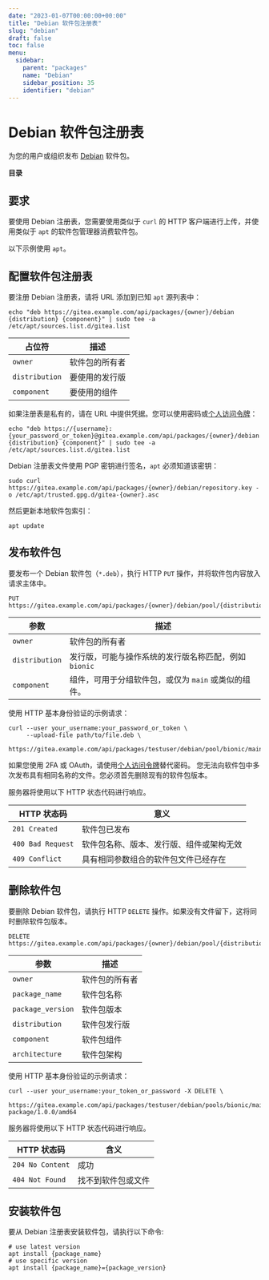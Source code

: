 ```yaml
---
date: "2023-01-07T00:00:00+00:00"
title: "Debian 软件包注册表"
slug: "debian"
draft: false
toc: false
menu:
  sidebar:
    parent: "packages"
    name: "Debian"
    sidebar_position: 35
    identifier: "debian"
---
```


# Debian 软件包注册表

为您的用户或组织发布 [Debian](https://www.debian.org/distrib/packages) 软件包。

**目录**


## 要求

要使用 Debian 注册表，您需要使用类似于 `curl` 的 HTTP 客户端进行上传，并使用类似于 `apt` 的软件包管理器消费软件包。

以下示例使用 `apt`。

## 配置软件包注册表

要注册 Debian 注册表，请将 URL 添加到已知 `apt` 源列表中：

```shell
echo "deb https://gitea.example.com/api/packages/{owner}/debian {distribution} {component}" | sudo tee -a /etc/apt/sources.list.d/gitea.list
```

| 占位符         | 描述           |
| -------------- | -------------- |
| `owner`        | 软件包的所有者 |
| `distribution` | 要使用的发行版 |
| `component`    | 要使用的组件   |

如果注册表是私有的，请在 URL 中提供凭据。您可以使用密码或[个人访问令牌](development/api-usage.md#通过-api-认证)：

```shell
echo "deb https://{username}:{your_password_or_token}@gitea.example.com/api/packages/{owner}/debian {distribution} {component}" | sudo tee -a /etc/apt/sources.list.d/gitea.list
```

Debian 注册表文件使用 PGP 密钥进行签名，`apt` 必须知道该密钥：

```shell
sudo curl https://gitea.example.com/api/packages/{owner}/debian/repository.key -o /etc/apt/trusted.gpg.d/gitea-{owner}.asc
```

然后更新本地软件包索引：

```shell
apt update
```

## 发布软件包

要发布一个 Debian 软件包（`*.deb`），执行 HTTP `PUT` 操作，并将软件包内容放入请求主体中。

```
PUT https://gitea.example.com/api/packages/{owner}/debian/pool/{distribution}/{component}/upload
```

| 参数           | 描述                                                  |
| -------------- | ----------------------------------------------------- |
| `owner`        | 软件包的所有者                                        |
| `distribution` | 发行版，可能与操作系统的发行版名称匹配，例如 `bionic` |
| `component`    | 组件，可用于分组软件包，或仅为 `main` 或类似的组件。  |

使用 HTTP 基本身份验证的示例请求：

```shell
curl --user your_username:your_password_or_token \
     --upload-file path/to/file.deb \
     https://gitea.example.com/api/packages/testuser/debian/pool/bionic/main/upload
```

如果您使用 2FA 或 OAuth，请使用[个人访问令牌](development/api-usage.md#通过-api-认证)替代密码。
您无法向软件包中多次发布具有相同名称的文件。您必须首先删除现有的软件包版本。

服务器将使用以下 HTTP 状态代码进行响应。

| HTTP 状态码       | 意义                                     |
| ----------------- | ---------------------------------------- |
| `201 Created`     | 软件包已发布                             |
| `400 Bad Request` | 软件包名称、版本、发行版、组件或架构无效 |
| `409 Conflict`    | 具有相同参数组合的软件包文件已经存在     |

## 删除软件包

要删除 Debian 软件包，请执行 HTTP `DELETE` 操作。如果没有文件留下，这将同时删除软件包版本。

```
DELETE https://gitea.example.com/api/packages/{owner}/debian/pool/{distribution}/{component}/{package_name}/{package_version}/{architecture}
```

| 参数              | 描述           |
| ----------------- | -------------- |
| `owner`           | 软件包的所有者 |
| `package_name`    | 软件包名称     |
| `package_version` | 软件包版本     |
| `distribution`    | 软件包发行版   |
| `component`       | 软件包组件     |
| `architecture`    | 软件包架构     |

使用 HTTP 基本身份验证的示例请求：

```shell
curl --user your_username:your_token_or_password -X DELETE \
     https://gitea.example.com/api/packages/testuser/debian/pools/bionic/main/test-package/1.0.0/amd64
```

服务器将使用以下 HTTP 状态代码进行响应。

| HTTP 状态码      | 含义               |
| ---------------- | ------------------ |
| `204 No Content` | 成功               |
| `404 Not Found`  | 找不到软件包或文件 |

## 安装软件包

要从 Debian 注册表安装软件包，请执行以下命令:

```shell
# use latest version
apt install {package_name}
# use specific version
apt install {package_name}={package_version}
```
